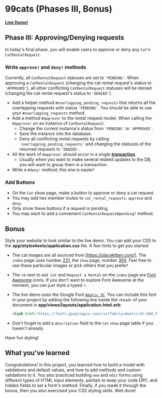 # 99cats (Phases III, Bonus)

**[Live Demo!][live-demo]**

[live-demo]: https://ninetyninecats.herokuapp.com/

## Phase III: Approving/Denying requests

In today's final phase, you will enable users to approve or deny any `Cat`'s
`CatRentalRequest`.

### Write `approve!` and `deny!` methods

Currently, all `CatRentalRequest` statuses are set to `'PENDING'`. When
approving a `CatRentalRequest` (changing the cat rental request's status to
`'APPROVED'`), all other conflicting `CatRentalRequest` statuses will be denied
(changing the cat rental request's status to `'DENIED'`).

* Add a helper method `#overlapping_pending_requests` that returns all the
  overlapping requests with status `'PENDING'`. You should be able to use your
  `#overlapping_requests` method.
* Add a method `#approve!` to the rental request model. When calling the
  `#approve!` on an instance of `CatRentalRequest`:
  * Change the current instance's status from `'PENDING'` to `'APPROVED'`.
  * Save the instance into the database.
  * Deny all conflicting rental requests by calling
    `'overlapping_pending_requests'` and changing the statuses of the returned
    requests to `'DENIED'`.
* All the work of `#approve!` should occur in a single
  **[transaction][transaction-api]**.
  * Usually when you want to make several related updates to the DB, you will
    want to group them in a transaction.
* Write a `#deny!` method; this one is easier!

[transaction-api]:
  https://api.rubyonrails.org/v7.0.2/classes/ActiveRecord/Transactions/ClassMethods.html

### Add Buttons

* On the `Cat` show page, make a button to approve or deny a cat request.
* You may add two member routes to `cat_rental_requests`: `approve` and `deny`.
* Only show these buttons if a request is pending.
* You may want to add a convenient `CatRentalRequest#pending?` method.

## Bonus

Style your website to look similar to the live demo. You can add your CSS to the
__app/stylesheets/application.css__ file. A few hints to get you started:

* The cat images are all sourced from [https://placekitten.com/]. The `index`
  page uses number [231], the `show` page, number [300]. Feel free to use
  these particular images or pick others that you prefer!
* The `+`s next to `Add Cat` and `Request a Rental` on the `index` page are
  [Font Awesome] icons. If you don't want to explore Font Awesome at the moment,
  you can just style a typed `+`.
* The live demo uses the Google Font [`Amatic SC`]. You can include this font
  in your project by adding the following line inside the `<head>` of your
  document in __app/views/layouts/application.html.erb__:

  ```html
  <link href="https://fonts.googleapis.com/css?family=Amatic+SC:400,700" rel="stylesheet">
  ```

* Don't forget to add a `description` field to the `Cat` `show` page table if
  you haven't already.

Have fun styling!

[https://placekitten.com/]: https://placekitten.com/
[231]: https://placekitten.com/g/231/231
[300]: https://placekitten.com/g/300/300
[Font Awesome]: https://fontawesome.com/
[`Amatic SC`]: https://fonts.google.com/specimen/Amatic+SC

## What you've learned

Congratulations! In this project, you learned how to build a model with
validations and default values, and how to add methods and custom validations to
it. You also practiced building `new` and `edit` forms using different types of
HTML input elements, partials to keep your code DRY, and hidden fields to set a
form's method. Finally, if you made it through the bonus, then you also
exercised your CSS styling skills. Well done!